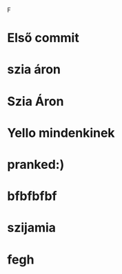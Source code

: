 F
# Első commit
# szia áron
# Szia Áron
# Yello mindenkinek
# pranked:)
# bfbfbfbf
# szijamia
# fegh